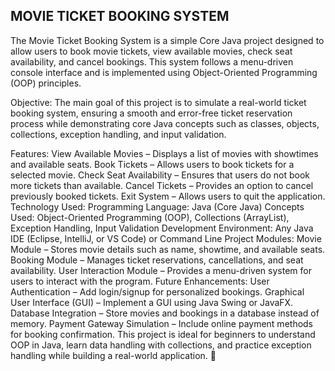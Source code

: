 MOVIE TICKET BOOKING SYSTEM
----------------------------

The Movie Ticket Booking System is a simple Core Java project designed to allow users to book movie tickets, view available movies, check seat availability, and cancel bookings. This system follows a menu-driven console interface and is implemented using Object-Oriented Programming (OOP) principles.

Objective:
The main goal of this project is to simulate a real-world ticket booking system, ensuring a smooth and error-free ticket reservation process while demonstrating core Java concepts such as classes, objects, collections, exception handling, and input validation.

Features:
View Available Movies – Displays a list of movies with showtimes and available seats.
Book Tickets – Allows users to book tickets for a selected movie.
Check Seat Availability – Ensures that users do not book more tickets than available.
Cancel Tickets – Provides an option to cancel previously booked tickets.
Exit System – Allows users to quit the application.
Technology Used:
Programming Language: Java (Core Java)
Concepts Used: Object-Oriented Programming (OOP), Collections (ArrayList), Exception Handling, Input Validation
Development Environment: Any Java IDE (Eclipse, IntelliJ, or VS Code) or Command Line
Project Modules:
Movie Module – Stores movie details such as name, showtime, and available seats.
Booking Module – Manages ticket reservations, cancellations, and seat availability.
User Interaction Module – Provides a menu-driven system for users to interact with the program.
Future Enhancements:
User Authentication – Add login/signup for personalized bookings.
Graphical User Interface (GUI) – Implement a GUI using Java Swing or JavaFX.
Database Integration – Store movies and bookings in a database instead of memory.
Payment Gateway Simulation – Include online payment methods for booking confirmation.
This project is ideal for beginners to understand OOP in Java, learn data handling with collections, and practice exception handling while building a real-world application. 🚀







